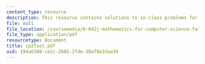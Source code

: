 ```yaml
---
content_type: resource
description: This resource contains solutions to in-class problems for week 2, friday.
file: null
file_location: /coursemedia/6-042j-mathematics-for-computer-science-fall-2005/194a6380ce2c26852fde38af8e2daa39_cp2fsol.pdf
file_type: application/pdf
resourcetype: Document
title: cp2fsol.pdf
uid: 194a6380-ce2c-2685-2fde-38af8e2daa39
---
```

